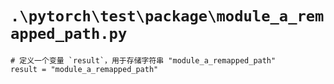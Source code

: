 # `.\pytorch\test\package\module_a_remapped_path.py`

```
# 定义一个变量 `result`，用于存储字符串 "module_a_remapped_path"
result = "module_a_remapped_path"
```